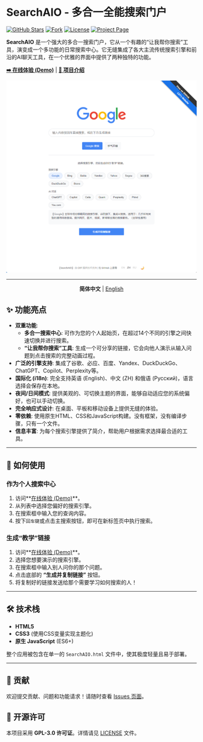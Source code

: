 # SearchAIO - 多合一全能搜索门户

[![GitHub Stars](https://img.shields.io/github/stars/MeowLove/SearchAIO?style=flat-square&logo=github)](https://github.com/MeowLove/SearchAIO/stargazers)
[![Fork](https://img.shields.io/github/forks/MeowLove/SearchAIO?style=flat-square&logo=github)](https://github.com/MeowLove/SearchAIO/network/members)
[![License](https://img.shields.io/github/license/MeowLove/SearchAIO?style=flat-square&color=blue)](https://github.com/MeowLove/SearchAIO/blob/main/LICENSE)
[![Project Page](https://img.shields.io/badge/项目主页-Website-green?style=flat-square)](https://www.cxthhhhh.com/search-aio/)

**SearchAIO** 是一个强大的多合一搜索门户，它从一个有趣的“让我帮你搜索”工具，演变成一个多功能的日常搜索中心。它无缝集成了各大主流传统搜索引擎和前沿的AI聊天工具，在一个优雅的界面中提供了两种独特的功能。

**[➡️ 在线体验 (Demo)](https://www.cxthhhhh.com/CXT-Lib/SearchAIO/)** | **[📖 项目介绍](https://www.cxthhhhh.com/search-aio/)**

![SearchAIO 截图](https://github.com/MeowLove/SearchAIO/blob/main/img/SearchAIO_Screenshot_CN.png)

---

<div align="center">
  <p>
    <b>简体中文</b> | <a href="README.md">English</a>
  </p>
</div>

## ✨ 功能亮点

-   **双重功能**:
    -   **多合一搜索中心**: 可作为您的个人起始页，在超过14个不同的引擎之间快速切换并进行搜索。
    -   **“让我帮你搜索”工具**: 生成一个可分享的链接，它会向他人演示从输入问题到点击搜索的完整动画过程。
-   **广泛的引擎支持**: 集成了谷歌、必应、百度、Yandex、DuckDuckGo、ChatGPT、Copilot、Perplexity等。
-   **国际化 (i18n)**: 完全支持英语 (English)、中文 (ZH) 和俄语 (Русский)，语言选择会保存在本地。
-   **夜间/日间模式**: 提供美观的、可切换主题的界面，能够自动适应您的系统偏好，也可以手动切换。
-   **完全响应式设计**: 在桌面、平板和移动设备上提供无缝的体验。
-   **零依赖**: 使用原生HTML、CSS和JavaScript构建。没有框架，没有编译步骤，只有一个文件。
-   **信息丰富**: 为每个搜索引擎提供了简介，帮助用户根据需求选择最合适的工具。

---

## 🚀 如何使用

### 作为个人搜索中心

1.  访问**[在线体验 (Demo)](https://www.cxthhhhh.com/CXT-Lib/SearchAIO/)**。
2.  从列表中选择您偏好的搜索引擎。
3.  在搜索框中输入您的查询内容。
4.  按下`回车键`或点击主搜索按钮，即可在新标签页中执行搜索。

### 生成“教学”链接

1.  访问**[在线体验 (Demo)](https://www.cxthhhhh.com/CXT-Lib/SearchAIO/)**。
2.  选择您想要演示的搜索引擎。
3.  在搜索框中输入别人问你的那个问题。
4.  点击底部的 **“生成并复制链接”** 按钮。
5.  将复制好的链接发送给那个需要学习如何搜索的人！

---

## 🛠️ 技术栈

-   **HTML5**
-   **CSS3** (使用CSS变量实现主题化)
-   **原生 JavaScript** (ES6+)

整个应用被包含在单一的 `SearchAIO.html` 文件中，使其极度轻量且易于部署。

---

## 🤝 贡献

欢迎提交贡献、问题和功能请求！请随时查看 [Issues 页面](https://github.com/MeowLove/SearchAIO/issues)。

## 📄 开源许可

本项目采用 **GPL-3.0 许可证**。详情请见 [LICENSE](LICENSE) 文件。
